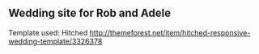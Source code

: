 Wedding site for Rob and Adele
------------------------------

Template used: Hitched
http://themeforest.net/item/hitched-responsive-wedding-template/3326378
